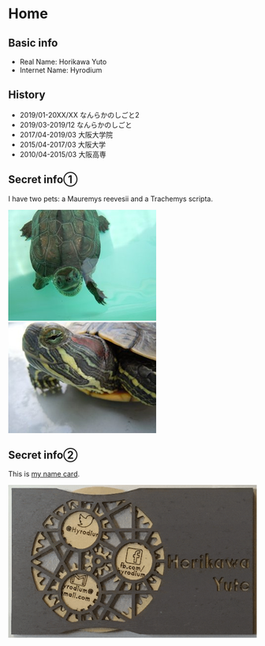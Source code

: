 # Home

## Basic info

* Real Name: Horikawa Yuto
* Internet Name: Hyrodium

## History
* 2019/01-20XX/XX なんらかのしごと2
* 2019/03-2019/12 なんらかのしごと
* 2017/04-2019/03 大阪大学院
* 2015/04-2017/03 大阪大学
* 2010/04-2015/03 大阪高専

## Secret info①
I have two pets: a Mauremys reevesii and a Trachemys scripta.

![](img/turtleB.jpg) ![](img/turtleA.jpg)

## Secret info②
This is [my name card](https://zenn.dev/hyrodium/articles/5dc951f378b46bedb211).

![](img/namecard.gif)
